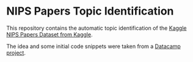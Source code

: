 # NIPS Papers Topic Identification

This repository contains the automatic topic identification of the [Kaggle NIPS Papers Dataset from Kaggle](https://www.kaggle.com/datasets/benhamner/nips-papers).

The idea and some initial code snippets were taken from a [Datacamp project](https://app.datacamp.com/learn/projects/158).


